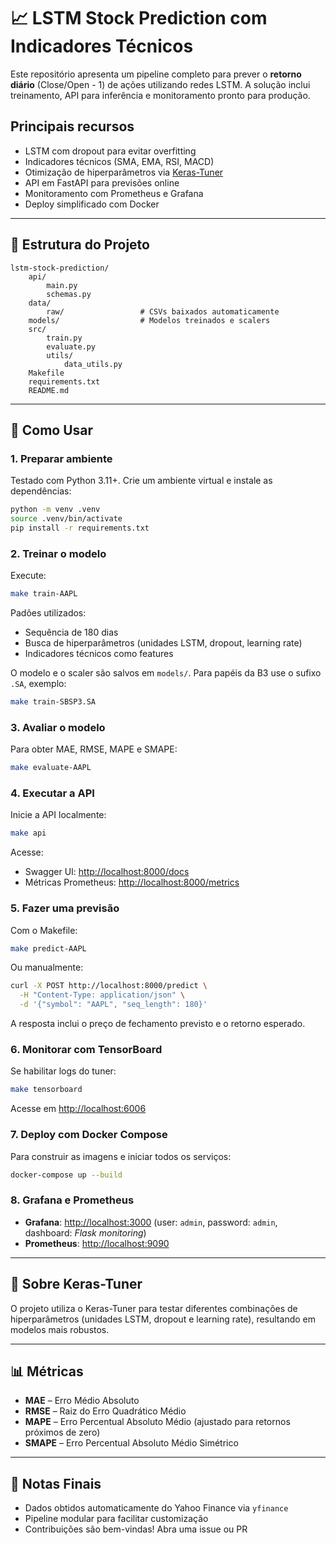 # 📈 LSTM Stock Prediction com Indicadores Técnicos

Este repositório apresenta um pipeline completo para prever o **retorno diário** (Close/Open - 1) de ações utilizando redes LSTM. A solução inclui treinamento, API para inferência e monitoramento pronto para produção.

## Principais recursos
- LSTM com dropout para evitar overfitting
- Indicadores técnicos (SMA, EMA, RSI, MACD)
- Otimização de hiperparâmetros via [Keras-Tuner](https://keras.io/keras_tuner/)
- API em FastAPI para previsões online
- Monitoramento com Prometheus e Grafana
- Deploy simplificado com Docker

---

## 📁 Estrutura do Projeto
```
lstm-stock-prediction/
    api/
        main.py
        schemas.py
    data/
        raw/                 # CSVs baixados automaticamente
    models/                  # Modelos treinados e scalers
    src/
        train.py
        evaluate.py
        utils/
            data_utils.py
    Makefile
    requirements.txt
    README.md
```

---

## 🚀 Como Usar

### 1. Preparar ambiente
Testado com Python 3.11+. Crie um ambiente virtual e instale as dependências:
```bash
python -m venv .venv
source .venv/bin/activate
pip install -r requirements.txt
```

### 2. Treinar o modelo
Execute:
```bash
make train-AAPL
```
Padões utilizados:
- Sequência de 180 dias
- Busca de hiperparâmetros (unidades LSTM, dropout, learning rate)
- Indicadores técnicos como features

O modelo e o scaler são salvos em `models/`.
Para papéis da B3 use o sufixo `.SA`, exemplo:
```bash
make train-SBSP3.SA
```

### 3. Avaliar o modelo
Para obter MAE, RMSE, MAPE e SMAPE:
```bash
make evaluate-AAPL
```

### 4. Executar a API
Inicie a API localmente:
```bash
make api
```
Acesse:
- Swagger UI: <http://localhost:8000/docs>
- Métricas Prometheus: <http://localhost:8000/metrics>

### 5. Fazer uma previsão
Com o Makefile:
```bash
make predict-AAPL
```
Ou manualmente:
```bash
curl -X POST http://localhost:8000/predict \
  -H "Content-Type: application/json" \
  -d '{"symbol": "AAPL", "seq_length": 180}'
```
A resposta inclui o preço de fechamento previsto e o retorno esperado.

### 6. Monitorar com TensorBoard
Se habilitar logs do tuner:
```bash
make tensorboard
```
Acesse em <http://localhost:6006>

### 7. Deploy com Docker Compose
Para construir as imagens e iniciar todos os serviços:
```bash
docker-compose up --build
```

### 8. Grafana e Prometheus
- **Grafana**: <http://localhost:3000> (user: `admin`, password: `admin`, dashboard: *Flask monitoring*)
- **Prometheus**: <http://localhost:9090>

---

## 🧠 Sobre Keras-Tuner
O projeto utiliza o Keras-Tuner para testar diferentes combinações de hiperparâmetros (unidades LSTM, dropout e learning rate), resultando em modelos mais robustos.

---

## 📊 Métricas
- **MAE** – Erro Médio Absoluto
- **RMSE** – Raiz do Erro Quadrático Médio
- **MAPE** – Erro Percentual Absoluto Médio (ajustado para retornos próximos de zero)
- **SMAPE** – Erro Percentual Absoluto Médio Simétrico

---

## 📌 Notas Finais
- Dados obtidos automaticamente do Yahoo Finance via `yfinance`
- Pipeline modular para facilitar customização
- Contribuições são bem-vindas! Abra uma issue ou PR
